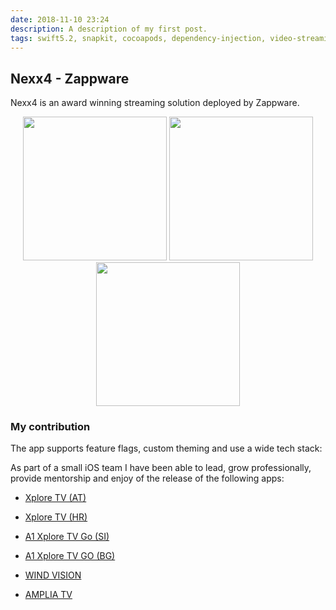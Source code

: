 ```yaml
---
date: 2018-11-10 23:24
description: A description of my first post.
tags: swift5.2, snapkit, cocoapods, dependency-injection, video-streaming, mvvm, rx-swift, realm, swinject, redux
---
```

## Nexx4 - Zappware

Nexx4 is an award winning streaming solution deployed by Zappware.

<!-- Portfolio Gallery Grid -->

<p align="center">

<img src="../../images/nexx4/nexx4-amplia-now.jpg" width="230">
<img src="../../images/nexx4/nexx4-wind-channels.jpg" width="230">
<img src="../../images/nexx4/nexx4-wind-guide.jpg" width="230">
</p>


### My contribution


The app supports feature flags, custom theming and use a wide tech stack:


As part of a small iOS team I have been able to lead, grow professionally, provide mentorship and enjoy of the release of the following apps:


- [‎Xplore TV (AT)](https://apps.apple.com/at/app/xplore-tv-at/id1441399011?mt=8)

- [‎Xplore TV (HR)](https://apps.apple.com/hr/app/a1-xplore-tv-go/id1481346463)

- [‎A1 Xplore TV Go (SI)](https://apps.apple.com/us/app/a1-xplore-tv-go-si/id1480210724)

- [‎A1 Xplore TV GO (BG)](https://apps.apple.com/bg/app/a1-xplore-tv-go/id1460357508)

- [‎WIND VISION](https://apps.apple.com/us/app/wind-vision/id1373255885)

- [‎AMPLIA TV](https://apps.apple.com/tt/app/amplia-tv/id1495390960)
